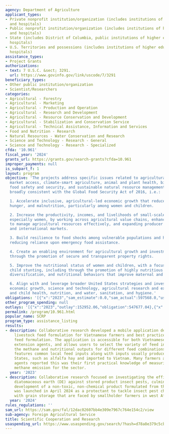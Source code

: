 ```yaml
---
agency: Department of Agriculture
applicant_types:
- Private nonprofit institution/organization (includes institutions of higher education
  and hospitals)
- Public nonprofit institution/organization (includes institutions of higher education
  and hospitals)
- State (includes District of Columbia, public institutions of higher education and
  hospitals)
- U.S. Territories and possessions (includes institutions of higher education and
  hospitals)
assistance_types:
- Project Grants
authorizations:
- text: 7 U.S.C. &sect; 3291.
  url: https://www.govinfo.gov/link/uscode/7/3291
beneficiary_types:
- Other public institution/organization
- Scientist/Researchers
categories:
- Agricultural - Forestry
- Agricultural - Marketing
- Agricultural - Production and Operation
- Agricultural - Research and Development
- Agricultural - Resource Conservation and Development
- Agricultural - Stabilization and Conservation Service
- Agricultural - Technical Assistance, Information and Services
- Food and Nutrition - Research
- Natural Resources - Water Conservation and Research
- Science and Technology - Research - General
- Science and Technology - Research - Specialized
cfda: '10.961'
fiscal_year: '2024'
grants_url: https://grants.gov/search-grants?cfda=10.961
improper_payments: null
is_subpart_f: 1
layout: program
objective: 'The projects address specific issues related to agricultural trade and
  market access, climate-smart agriculture, animal and plant health, biotechnology,
  food safety and security, and sustainable natural resource management. Topics are
  broadly consistent with the Global Food Security Act of 2016, i.e.:

  1. Accelerate inclusive, agricultural-led economic growth that reduces global poverty,
  hunger, and malnutrition, particularly among women and children.

  2. Increase the productivity, incomes, and livelihoods of small-scale producers,
  especially women, by working across agricultural value chains, enhancing local capacity
  to manage agricultural resources effectively, and expanding producer access to local
  and international markets.

  3. Build resilience to food shocks among vulnerable populations and households while
  reducing reliance upon emergency food assistance.

  4. Create an enabling environment for agricultural growth and investment, including
  through the promotion of secure and transparent property rights.

  5. Improve the nutritional status of women and children, with a focus on reducing
  child stunting, including through the promotion of highly nutritious foods, diet
  diversification, and nutritional behaviors that improve maternal and child health.

  6. Align with and leverage broader United States strategies and investments in trade,
  economic growth, science and technology, agricultural research and extension, maternal
  and child health, nutrition, and water, sanitation, and hygiene.'
obligations: '[{"x":"2023","sam_estimate":0.0,"sam_actual":597568.0,"usa_spending_actual":419125.24},{"x":"2024","sam_estimate":0.0,"sam_actual":583844.0,"usa_spending_actual":552404.66},{"x":"2025","sam_estimate":0.0,"sam_actual":600000.0,"usa_spending_actual":-212.21}]'
other_program_spending: null
outlays: '[{"x":"2023","outlay":152952.06,"obligation":547677.04},{"x":"2024","outlay":27288.48,"obligation":583843.77},{"x":"2025","outlay":0.0,"obligation":0.0}]'
permalink: /program/10.961.html
popular_name: SCRP
program_type: assistance_listing
results:
- description: Collaborative research developed a mobile application designed to improve
    livestock feed formulation for Vietnamese farmers and best practices for improved
    feed formulation. The application is accessible for both Vietnamese farmers and
    extension agents, and allows users to select the variety of feed inputs to calculate
    the methane and nutritional outputs for different feed combinations. The application
    features common local feed inputs along with inputs usually produced in the United
    States, such as alfalfa hay and imported to Vietnam. Many farmers and extension
    agents reported this was their first practical knowledge of measuring and controlling
    methane emission for the sector.
  year: '2023'
- description: Collaborative research focused on investigating the efficacy of a Nigeria-derived
    diatomaceous earth (DE) against stored product insect pests, culminated in the
    development of a non-toxic, non-chemical product formulated from the DE. The product
    was launched in April 2024 as a protectant to tackle insect pest challenges associated
    with grain storage that are faced by smallholder farmers in west Africa.
  year: '2024'
rules_regulations: ''
sam_url: https://sam.gov/fal/12dac02607bb4e309e7967c764e154c2/view
sub-agency: Foreign Agricultural Service
title: Scientific Cooperation and Research
usaspending_url: https://www.usaspending.gov/search/?hash=d78a8e379c5cba502805e7679c530911
---
```

